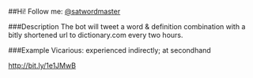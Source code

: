 ##Hi! Follow me: [@satwordmaster](https://twitter.com/satwordmaster)


###Description
The bot will tweet a word & definition combination with a bitly shortened url to dictionary.com every two hours. 


###Example
Vicarious: experienced indirectly; at secondhand

http://bit.ly/1e1JMwB
